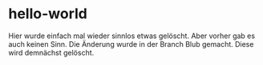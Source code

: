 # hello-world

Hier wurde einfach mal wieder sinnlos etwas gelöscht. Aber vorher gab es auch keinen Sinn. Die Änderung wurde in der Branch Blub gemacht. Diese wird demnächst gelöscht.
